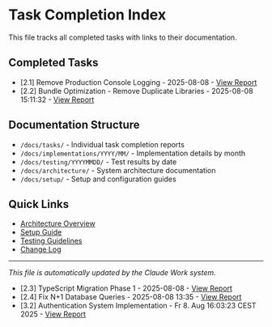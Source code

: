 # Task Completion Index

This file tracks all completed tasks with links to their documentation.

## Completed Tasks

<!-- Tasks are automatically added here when completed -->
<!-- Format: - [TASK_ID] TASK_NAME - DATE - [View Report](tasks/TASK_ID/completion_report.md) -->

- [2.1] Remove Production Console Logging - 2025-08-08 - [View Report](tasks/2.1/completion_report.md)
- [2.2] Bundle Optimization - Remove Duplicate Libraries - 2025-08-08 15:11:32 - [View Report](tasks/2.2/completion_report.md)

## Documentation Structure

- `/docs/tasks/` - Individual task completion reports
- `/docs/implementations/YYYY/MM/` - Implementation details by month
- `/docs/testing/YYYYMMDD/` - Test results by date
- `/docs/architecture/` - System architecture documentation
- `/docs/setup/` - Setup and configuration guides

## Quick Links

- [Architecture Overview](architecture/README.md)
- [Setup Guide](setup/README.md)
- [Testing Guidelines](testing/README.md)
- [Change Log](CHANGELOG.md)

---
*This file is automatically updated by the Claude Work system.*
- [2.3] TypeScript Migration Phase 1 - 2025-08-08 - [View Report](tasks/2.3/completion_report.md)
- [2.4] Fix N+1 Database Queries - 2025-08-08 13:35 - [View Report](tasks/2.4/completion_report.md)
- [3.2] Authentication System Implementation - Fr 8. Aug 16:03:23 CEST 2025 - [View Report](tasks/3.2/completion_report.md)
